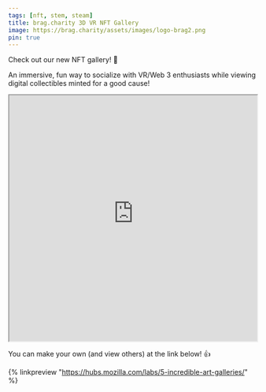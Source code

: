 ```yaml
---
tags: [nft, stem, steam]
title: brag.charity 3D VR NFT Gallery 
image: https://brag.charity/assets/images/logo-brag2.png
pin: true
---
```


Check out our new NFT gallery! 👾

An immersive, fun way to socialize with VR/Web 3 enthusiasts while viewing digital collectibles minted for a good cause!

<iframe src="https://bc8520d73c.us2.myhubs.net/RTRqsUs?embed_token=6ff269f1081d78c511231e4b36383da1" class="mt-3 mb-3" style="width: 100%; height: 500px;" allow="microphone; camera; vr; speaker;"></iframe>

You can make your own (and view others) at the link below! 👍

{% linkpreview "https://hubs.mozilla.com/labs/5-incredible-art-galleries/" %}
